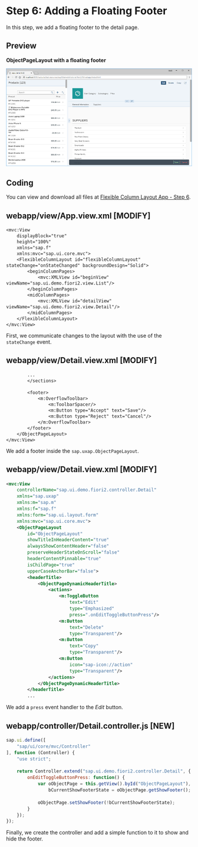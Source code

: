 <!-- loio555ed73903b34c70a23ba13af1a5d71e -->

# Step 6: Adding a Floating Footer

In this step, we add a floating footer to the detail page.



<a name="loio555ed73903b34c70a23ba13af1a5d71e__section_ed2_4dd_lbb"/>

## Preview

  
  
**ObjectPageLayout with a floating footer**

![](images/Floating_Footer_Fiori_2_0_Tutorial_24122e0.png "ObjectPageLayout with a floating footer")



<a name="loio555ed73903b34c70a23ba13af1a5d71e__section_fd2_4dd_lbb"/>

## Coding

You can view and download all files at [Flexible Column Layout App - Step 6](https://ui5.sap.com/#/sample/sap.f.tutorial.fiori2.06/preview).



<a name="loio555ed73903b34c70a23ba13af1a5d71e__section_jtj_mnj_l4b"/>

## webapp/view/App.view.xml \[MODIFY\]

```
<mvc:View
	displayBlock="true"
	height="100%"
	xmlns="sap.f"
	xmlns:mvc="sap.ui.core.mvc">
	<FlexibleColumnLayout id="flexibleColumnLayout" stateChange="onStateChanged" backgroundDesign="Solid">
		<beginColumnPages>
			<mvc:XMLView id="beginView" viewName="sap.ui.demo.fiori2.view.List"/>
		</beginColumnPages>
		<midColumnPages>
			<mvc:XMLView id="detailView" viewName="sap.ui.demo.fiori2.view.Detail"/>
		</midColumnPages>
	</FlexibleColumnLayout>
</mvc:View>
```

First, we communicate changes to the layout with the use of the `stateChange` event.



<a name="loio555ed73903b34c70a23ba13af1a5d71e__section_dp4_lnj_l4b"/>

## webapp/view/Detail.view.xml \[MODIFY\]

```
		...
		</sections>

		<footer>
			<m:OverflowToolbar>
				<m:ToolbarSpacer/>
				<m:Button type="Accept" text="Save"/>
				<m:Button type="Reject" text="Cancel"/>
			</m:OverflowToolbar>
		</footer>
	</ObjectPageLayout>
</mvc:View>
```

We add a footer inside the `sap.uxap.ObjectPageLayout`.



<a name="loio555ed73903b34c70a23ba13af1a5d71e__section_nq4_knj_l4b"/>

## webapp/view/Detail.view.xml \[MODIFY\]

```xml
<mvc:View
	controllerName="sap.ui.demo.fiori2.controller.Detail"
	xmlns="sap.uxap"
	xmlns:m="sap.m"
	xmlns:f="sap.f"
	xmlns:form="sap.ui.layout.form"
	xmlns:mvc="sap.ui.core.mvc">
	<ObjectPageLayout
		id="ObjectPageLayout"
		showTitleInHeaderContent="true"
		alwaysShowContentHeader="false"
		preserveHeaderStateOnScroll="false"
		headerContentPinnable="true"
		isChildPage="true"
		upperCaseAnchorBar="false">
		<headerTitle>
			<ObjectPageDynamicHeaderTitle>
				<actions>
					<m:ToggleButton
						text="Edit"
						type="Emphasized"
						press=".onEditToggleButtonPress"/>
					<m:Button
						text="Delete"
						type="Transparent"/>
					<m:Button
						text="Copy"
						type="Transparent"/>
					<m:Button
						icon="sap-icon://action"
						type="Transparent"/>
				</actions>
			</ObjectPageDynamicHeaderTitle>
		</headerTitle>
		...
```

We add a `press` event handler to the *Edit* button.



<a name="loio555ed73903b34c70a23ba13af1a5d71e__section_z1v_jnj_l4b"/>

## webapp/controller/Detail.controller.js \[NEW\]

```js
sap.ui.define([
	"sap/ui/core/mvc/Controller"
], function (Controller) {
	"use strict";

	return Controller.extend("sap.ui.demo.fiori2.controller.Detail", {
		onEditToggleButtonPress: function() {
			var oObjectPage = this.getView().byId("ObjectPageLayout"),
				bCurrentShowFooterState = oObjectPage.getShowFooter();

			oObjectPage.setShowFooter(!bCurrentShowFooterState);
		}
	});
});
```

Finally, we create the controller and add a simple function to it to show and hide the footer.


